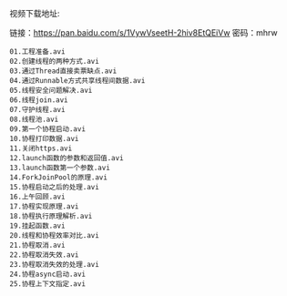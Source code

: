视频下载地址:

链接：https://pan.baidu.com/s/1VywVseetH-2hiv8EtQEiVw 密码：mhrw



    01.工程准备.avi
    02.创建线程的两种方式.avi
    03.通过Thread直接卖票缺点.avi
    04.通过Runnable方式共享线程间数据.avi
    05.线程安全问题解决.avi
    06.线程join.avi
    07.守护线程.avi
    08.线程池.avi
    09.第一个协程启动.avi
    10.协程打印数据.avi
    11.关闭https.avi
    12.launch函数的参数和返回值.avi
    13.launch函数第一个参数.avi
    14.ForkJoinPool的原理.avi
    15.协程启动之后的处理.avi
    16.上午回顾.avi
    17.协程实现原理.avi
    18.协程执行原理解析.avi
    19.挂起函数.avi
    20.线程和协程效率对比.avi
    21.协程取消.avi
    22.协程取消失效.avi
    23.协程取消失效的处理.avi
    24.协程async启动.avi
    25.协程上下文指定.avi